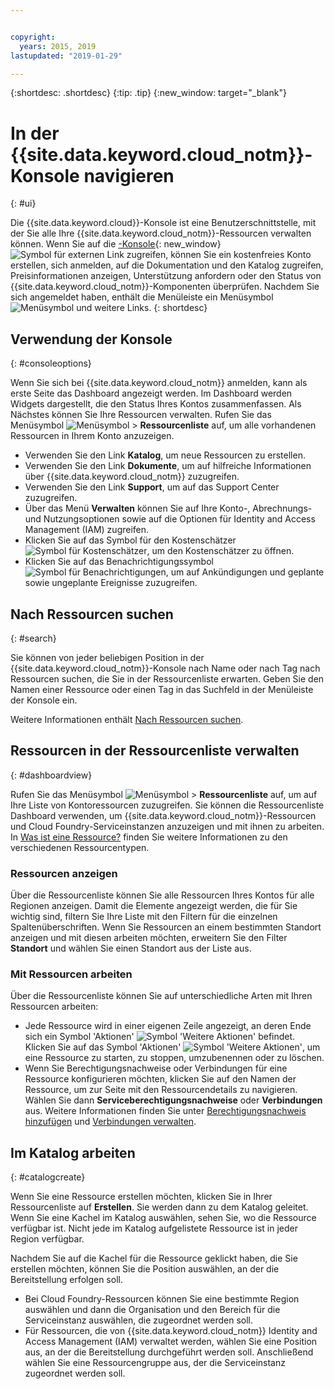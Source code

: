 ```yaml
---


copyright:
  years: 2015, 2019
lastupdated: "2019-01-29"

---
```


{:shortdesc: .shortdesc}
{:tip: .tip}
{:new_window: target="_blank"}

# In der {{site.data.keyword.cloud_notm}}-Konsole navigieren 
{: #ui}

Die {{site.data.keyword.cloud}}-Konsole ist eine Benutzerschnittstelle, mit der Sie alle Ihre {{site.data.keyword.cloud_notm}}-Ressourcen verwalten können. Wenn Sie auf die [-Konsole](https://cloud.ibm.com){: new_window}  ![Symbol für externen Link](../icons/launch-glyph.svg "Symbol für externen Link") zugreifen, können Sie ein kostenfreies Konto erstellen, sich anmelden, auf die Dokumentation und den Katalog zugreifen, Preisinformationen anzeigen, Unterstützung anfordern oder den Status von {{site.data.keyword.cloud_notm}}-Komponenten überprüfen. Nachdem Sie sich angemeldet haben, enthält die Menüleiste ein Menüsymbol ![Menüsymbol](../icons/icon_hamburger.svg) und weitere Links.
{: shortdesc}


## Verwendung der Konsole
{: #consoleoptions}

Wenn Sie sich bei {{site.data.keyword.cloud_notm}} anmelden, kann als erste Seite das Dashboard angezeigt werden. Im Dashboard werden Widgets dargestellt, die den Status Ihres Kontos zusammenfassen. Als Nächstes können Sie Ihre Ressourcen verwalten. Rufen Sie das Menüsymbol ![Menüsymbol](../icons/icon_hamburger.svg) &gt; **Ressourcenliste** auf, um alle vorhandenen Ressourcen in Ihrem Konto anzuzeigen.

  * Verwenden Sie den Link **Katalog**, um neue Ressourcen zu erstellen.
  * Verwenden Sie den Link **Dokumente**, um auf hilfreiche Informationen über {{site.data.keyword.cloud_notm}} zuzugreifen.
  * Verwenden Sie den Link **Support**, um auf das Support Center zuzugreifen.  
  * Über das Menü **Verwalten** können Sie auf Ihre Konto-, Abrechnungs- und Nutzungsoptionen sowie auf die Optionen für Identity and Access Management (IAM) zugreifen.
  * Klicken Sie auf das Symbol für den Kostenschätzer ![Symbol für Kostenschätzer](../icons/Estimator.svg), um den Kostenschätzer zu öffnen.
  * Klicken Sie auf das Benachrichtigungssymbol ![Symbol für Benachrichtigungen](../icons/Notification.svg), um auf Ankündigungen und geplante sowie ungeplante Ereignisse zuzugreifen.

## Nach Ressourcen suchen
{: #search}

Sie können von jeder beliebigen Position in der {{site.data.keyword.cloud_notm}}-Konsole nach Name oder nach Tag nach Ressourcen suchen, die Sie in der Ressourcenliste erwarten. Geben Sie den Namen einer Ressource oder einen Tag in das Suchfeld in der Menüleiste der Konsole ein.

Weitere Informationen enthält [Nach Ressourcen suchen](/docs/resources?topic=resources-searching-for-resources). 

## Ressourcen in der Ressourcenliste verwalten
{: #dashboardview}

Rufen Sie das Menüsymbol ![Menüsymbol](../icons/icon_hamburger.svg) &gt; **Ressourcenliste** auf, um auf Ihre Liste von Kontoressourcen zuzugreifen. Sie können die Ressourcenliste Dashboard verwenden, um {{site.data.keyword.cloud_notm}}-Ressourcen und Cloud Foundry-Serviceinstanzen anzuzeigen und mit ihnen zu arbeiten. In [Was ist eine Ressource?](/docs/resources?topic=resources-resource) finden Sie weitere Informationen zu den verschiedenen Ressourcentypen. 

### Ressourcen anzeigen
Über die Ressourcenliste können Sie alle Ressourcen Ihres Kontos für alle Regionen anzeigen. Damit die Elemente angezeigt werden, die für Sie wichtig sind, filtern Sie Ihre Liste mit den Filtern für die einzelnen Spaltenüberschriften. Wenn Sie Ressourcen an einem bestimmten Standort anzeigen und mit diesen arbeiten möchten, erweitern Sie den Filter **Standort** und wählen Sie einen Standort aus der Liste aus.

### Mit Ressourcen arbeiten
Über die Ressourcenliste können Sie auf unterschiedliche Arten mit Ihren Ressourcen arbeiten:

  * Jede Ressource wird in einer eigenen Zeile angezeigt, an deren Ende sich ein Symbol 'Aktionen' ![Symbol 'Weitere Aktionen'](../icons/action-menu-icon.svg) befindet. Klicken Sie auf das Symbol 'Aktionen' ![Symbol 'Weitere Aktionen'](../icons/action-menu-icon.svg), um eine Ressource zu starten, zu stoppen, umzubenennen oder zu löschen.
  * Wenn Sie Berechtigungsnachweise oder Verbindungen für eine Ressource konfigurieren möchten, klicken Sie auf den Namen der Ressource, um zur Seite mit den Ressourcendetails zu navigieren. Wählen Sie dann **Serviceberechtigungsnachweise** oder **Verbindungen** aus. Weitere Informationen finden Sie unter [Berechtigungsnachweis hinzufügen](/docs/resources?topic=resources-service_credentials) und [Verbindungen verwalten](/docs/resources?topic=resources-connect_app).


## Im Katalog arbeiten
{: #catalogcreate}

Wenn Sie eine Ressource erstellen möchten, klicken Sie in Ihrer Ressourcenliste auf **Erstellen**. Sie werden dann zu dem Katalog geleitet. Wenn Sie eine Kachel im Katalog auswählen, sehen Sie, wo die Ressource verfügbar ist. Nicht jede im Katalog aufgelistete Ressource ist in jeder Region verfügbar.

Nachdem Sie auf die Kachel für die Ressource geklickt haben, die Sie erstellen möchten, können Sie die Position auswählen, an der die Bereitstellung erfolgen soll.

  * Bei Cloud Foundry-Ressourcen können Sie eine bestimmte Region auswählen und dann die Organisation und den Bereich für die Serviceinstanz auswählen, die zugeordnet werden soll.
  * Für Ressourcen, die von {{site.data.keyword.cloud_notm}} Identity and Access Management (IAM) verwaltet werden, wählen Sie eine Position aus, an der die Bereitstellung durchgeführt werden soll. Anschließend wählen Sie eine Ressourcengruppe aus, der die Serviceinstanz zugeordnet werden soll.
